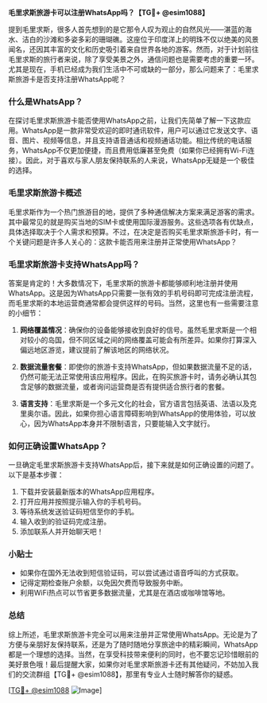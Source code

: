 **毛里求斯旅游卡可以注册WhatsApp吗？【TG💪+ @esim1088】**

提到毛里求斯，很多人首先想到的是它那令人叹为观止的自然风光——湛蓝的海水、洁白的沙滩和多姿多彩的珊瑚礁。这座位于印度洋上的明珠不仅以绝美的风景闻名，还因其丰富的文化和历史吸引着来自世界各地的游客。然而，对于计划前往毛里求斯的旅行者来说，除了享受美景之外，通信问题也是需要考虑的重要一环。尤其是现在，手机已经成为我们生活中不可或缺的一部分，那么问题来了：毛里求斯旅游卡是否支持注册WhatsApp呢？

### 什么是WhatsApp？
在探讨毛里求斯旅游卡能否使用WhatsApp之前，让我们先简单了解一下这款应用。WhatsApp是一款非常受欢迎的即时通讯软件，用户可以通过它发送文字、语音、图片、视频等信息，并且支持语音通话和视频通话功能。相比传统的电话服务，WhatsApp不仅更加便捷，而且费用低廉甚至免费（如果你已经拥有Wi-Fi连接）。因此，对于喜欢与家人朋友保持联系的人来说，WhatsApp无疑是一个极佳的选择。

### 毛里求斯旅游卡概述
毛里求斯作为一个热门旅游目的地，提供了多种通信解决方案来满足游客的需求。其中最常见的就是购买当地的SIM卡或使用国际漫游服务。这些选项各有优缺点，具体选择取决于个人需求和预算。不过，在决定是否购买毛里求斯旅游卡时，有一个关键问题是许多人关心的：这款卡能否用来注册并正常使用WhatsApp？

### 毛里求斯旅游卡支持WhatsApp吗？
答案是肯定的！大多数情况下，毛里求斯的旅游卡都能够顺利地注册并使用WhatsApp。这是因为WhatsApp只需要一张有效的手机号码即可完成注册流程，而毛里求斯的本地运营商通常都会提供这样的号码。当然，这里也有一些需要注意的小细节：

1. **网络覆盖情况**：确保你的设备能够接收到良好的信号。虽然毛里求斯是一个相对较小的岛国，但不同区域之间的网络覆盖可能会有所差异。如果你打算深入偏远地区游览，建议提前了解该地区的网络状况。
   
2. **数据流量套餐**：即使你的旅游卡支持WhatsApp，但如果数据流量不足的话，仍然可能无法正常使用该应用程序。因此，在购买旅游卡时，请务必确认其包含足够的数据流量，或者询问运营商是否有提供适合旅行者的套餐。

3. **语言支持**：毛里求斯是一个多元文化的社会，官方语言包括英语、法语以及克里奥尔语。因此，如果你担心语言障碍影响到WhatsApp的使用体验，可以放心，因为WhatsApp本身并不限制语言，只要能输入文字就行。

### 如何正确设置WhatsApp？
一旦确定毛里求斯旅游卡支持WhatsApp后，接下来就是如何正确设置的问题了。以下是基本步骤：
1. 下载并安装最新版本的WhatsApp应用程序。
2. 打开应用并按照提示输入你的手机号码。
3. 等待系统发送验证码短信至你的手机。
4. 输入收到的验证码完成注册。
5. 添加联系人并开始聊天吧！

### 小贴士
- 如果你在国外无法收到短信验证码，可以尝试通过语音呼叫的方式获取。
- 记得定期检查账户余额，以免因欠费而导致服务中断。
- 利用WiFi热点可以节省更多数据流量，尤其是在酒店或咖啡馆等地。

### 总结
综上所述，毛里求斯旅游卡完全可以用来注册并正常使用WhatsApp。无论是为了方便与亲朋好友保持联系，还是为了随时随地分享旅途中的精彩瞬间，WhatsApp都是一个理想的选择。当然，在享受科技带来便利的同时，也不要忘记珍惜眼前的美好景色哦！最后提醒大家，如果你对毛里求斯旅游卡还有其他疑问，不妨加入我们的交流群组【TG💪+ @esim1088】，那里有专业人士随时解答你的疑惑。

[[TG💪+ @esim1088](https://t.me/s/esim1088) ![Image](https://i.postimg.cc/4NQfJmqS/Snipaste-2025-05-13-00-14-12.png)]